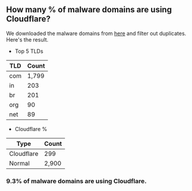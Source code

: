 ## How many % of malware domains are using Cloudflare?


We downloaded the malware domains from [here](https://urlhaus.abuse.ch) and filter out duplicates.
Here's the result.


[//]: # (start replacement)


- Top 5 TLDs

| TLD | Count |
| --- | --- |
| com | 1,799 |
| in | 203 |
| br | 201 |
| org | 90 |
| net | 89 |


- Cloudflare %

| Type | Count |
| --- | --- |
| Cloudflare | 299 |
| Normal | 2,900 |


### 9.3% of malware domains are using Cloudflare.
